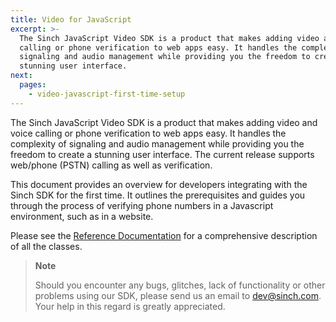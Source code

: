 ```yaml
---
title: Video for JavaScript
excerpt: >-
  The Sinch JavaScript Video SDK is a product that makes adding video and voice
  calling or phone verification to web apps easy. It handles the complexity of
  signaling and audio management while providing you the freedom to create a
  stunning user interface.
next:
  pages:
    - video-javascript-first-time-setup
---
```

The Sinch JavaScript Video SDK is a product that makes adding video and voice calling or phone verification to web apps easy. It handles the complexity of signaling and audio management while providing you the freedom to create a stunning user interface. The current release supports web/phone (PSTN) calling as well as verification.

This document provides an overview for developers integrating with the Sinch SDK for the first time. It outlines the prerequisites and guides you through the process of verifying phone numbers in a Javascript environment, such as in a website.

Please see the [Reference Documentation](http://www.sinch.com/docs/javascript/reference/) for a comprehensive description of all the classes.

> **Note**
>
> Should you encounter any bugs, glitches, lack of functionality or other problems using our SDK, please send us an email to <dev@sinch.com>. Your help in this regard is greatly appreciated.
